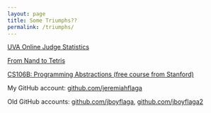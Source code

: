 ```yaml
---
layout: page
title: Some Triumphs??
permalink: /triumphs/
---
```




[UVA Online Judge Statistics](http://uhunt.felix-halim.net/id/52989)

[From Nand to Tetris](http://jeremiahflaga.blogspot.com/search/label/Nand2Tetris)

[CS106B: Programming Abstractions (free course from Stanford)](http://jeremiahflaga.blogspot.com/2012/05/cs106b-free-course-from-stanford.html)

My GitHub account: [github.com/jeremiahflaga](https://github.com/jeremiahflaga)

Old GitHub accounts: [github.com/jboyflaga](https://github.com/jboyflaga), [github.com/jboyflaga2](https://github.com/jboyflaga2)
